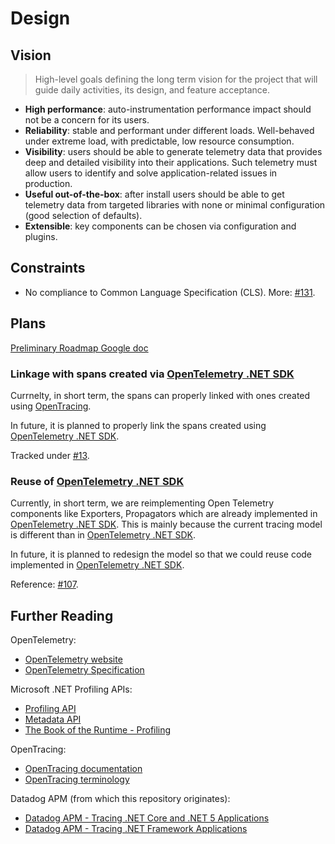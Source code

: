 # Design

## Vision

> High-level goals defining the long term vision for the project that will guide daily activities, its design, and feature acceptance.

- **High performance**: auto-instrumentation performance impact should not be a concern for its users.
- **Reliability**: stable and performant under different loads. Well-behaved under extreme load, with predictable, low resource consumption.
- **Visibility**: users should be able to generate telemetry data that provides deep and detailed visibility into their applications. Such telemetry must allow users to identify and solve application-related issues in production.
- **Useful out-of-the-box**: after install users should be able to get telemetry data from targeted libraries with none or minimal configuration (good selection of defaults).
- **Extensible**: key components can be chosen via configuration and plugins.

## Constraints

- No compliance to Common Language Specification (CLS). More: [#131](https://github.com/open-telemetry/opentelemetry-dotnet-instrumentation/issues/131).

## Plans

[Preliminary Roadmap Google doc](https://docs.google.com/document/d/1F25EzxYa7iSs2r9u0kjetCNPGS7Ui-bneHJEEwzEFR4/edit#heading=h.8ps4qge8rkv6)

### Linkage with spans created via [OpenTelemetry .NET SDK](https://github.com/open-telemetry/opentelemetry-dotnet)

Currnelty, in short term, the spans can properly linked with ones created using [OpenTracing](https://github.com/opentracing/opentracing-csharp).

In future, it is planned to properly link the spans created using [OpenTelemetry .NET SDK](https://github.com/open-telemetry/opentelemetry-dotnet).

Tracked under [#13](https://github.com/open-telemetry/opentelemetry-dotnet-instrumentation/issues/13).

### Reuse of [OpenTelemetry .NET SDK](https://github.com/open-telemetry/opentelemetry-dotnet)

Currently, in short term, we are reimplementing Open Telemetry components like Exporters, Propagators which are already implemented in [OpenTelemetry .NET SDK](https://github.com/open-telemetry/opentelemetry-dotnet). This is mainly because the current tracing model is different than in [OpenTelemetry .NET SDK](https://github.com/open-telemetry/opentelemetry-dotnet).

In future, it is planned to redesign the model so that we could reuse code implemented in [OpenTelemetry .NET SDK](https://github.com/open-telemetry/opentelemetry-dotnet).

Reference: [#107](https://github.com/open-telemetry/opentelemetry-dotnet-instrumentation/issues/107).

## Further Reading

OpenTelemetry:
- [OpenTelemetry website](https://opentelemetry.io/)
- [OpenTelemetry Specification](https://github.com/open-telemetry/opentelemetry-specification)

Microsoft .NET Profiling APIs:
- [Profiling API](https://docs.microsoft.com/en-us/dotnet/framework/unmanaged-api/profiling/)
- [Metadata API](https://docs.microsoft.com/en-us/dotnet/framework/unmanaged-api/metadata/)
- [The Book of the Runtime - Profiling](https://github.com/dotnet/coreclr/blob/master/Documentation/botr/profiling.md)

OpenTracing:
- [OpenTracing documentation](https://github.com/opentracing/opentracing-csharp)
- [OpenTracing terminology](https://github.com/opentracing/specification/blob/master/specification.md)

Datadog APM (from which this repository originates):
- [Datadog APM - Tracing .NET Core and .NET 5 Applications](https://docs.datadoghq.com/tracing/setup_overview/setup/dotnet-core)
- [Datadog APM - Tracing .NET Framework Applications](https://docs.datadoghq.com/tracing/setup_overview/setup/dotnet-framework)
